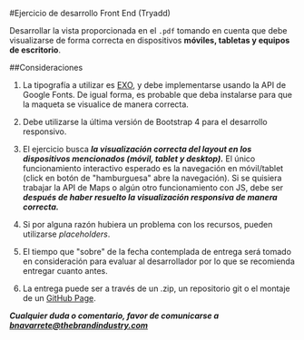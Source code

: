 #Ejercicio de desarrollo Front End (Tryadd)

Desarrollar la vista proporcionada en el `.pdf` tomando en cuenta que debe visualizarse de forma correcta en dispositivos **móviles, tabletas y equipos de escritorio**.

##Consideraciones

1. La tipografía a utilizar es [EXO](https://fonts.google.com/specimen/Exo?query=exo), y debe implementarse usando la API de Google Fonts. De igual forma, es probable que deba instalarse para que la maqueta se visualice de manera correcta.

2. Debe utilizarse la última versión de Bootstrap 4 para el desarrollo responsivo.

3. El ejercicio busca **_la visualización correcta del layout en los dispositivos mencionados (móvil, tablet y desktop)._** El único funcionamiento interactivo esperado es la navegación en móvil/tablet (click en botón de "hamburguesa" abre la navegación). Si se quisiera trabajar la API de Maps o algún otro funcionamiento con JS, debe ser _**después de haber resuelto la visualización responsiva de manera correcta.**_

4. Si por alguna razón hubiera un problema con los recursos, pueden utilizarse _placeholders_.

5. El tiempo que "sobre" de la fecha contemplada de entrega será tomado en consideración para evaluar al desarrollador por lo que se recomienda entregar cuanto antes.

6. La entrega puede ser a través de un .zip, un repositorio git o el montaje de un [GitHub Page](https://pages.github.com/).

**_Cualquier duda o comentario, favor de comunicarse a [bnavarrete@thebrandindustry.com](mailto:bnavarrete@thebrandindustry.com)_**